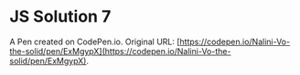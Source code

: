 # JS Solution 7

A Pen created on CodePen.io. Original URL: [https://codepen.io/Nalini-Vo-the-solid/pen/ExMgypX](https://codepen.io/Nalini-Vo-the-solid/pen/ExMgypX).

